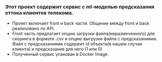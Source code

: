 ### Этот проект содержит сервис с ml-моделью предсказания оттока клиентов телекома.
* Проект включает front и back части. Общение между front и back реализовано по API.
* Front часть предлагает опцию загрузки файла(неразмеченного) для скоринга в формате .csv и опцию выгрузки файла с предсказаниями. Файл с предсказаниями содержит id объекта(в нашем случае клиента) и предсказание для него (1 или 0)
* Полученный сервис упакован в Docker Image.
